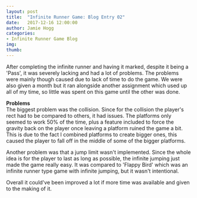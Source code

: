 ```yaml
---
layout: post
title:  "Infinite Runner Game: Blog Entry 02"
date:   2017-12-16 12:00:00
author: Jamie Hogg
categories: 
- Infinite Runner Game Blog
img: 
thumb: 
---
```

After completing the infinite runner and having it marked, despite it being a 'Pass', it was severely 
lacking and had a lot of problems. The problems were mainly though caused due to lack of time to do the game.
We were also given a month but it ran alongside another assignment which used up all of my time, so little was spent on this game until the other was done.

<B>Problems</B><BR>
The biggest problem was the collision. Since for the collision the player's rect had to be compared to others, it had issues. The platforms only seemed to work 50% of the time, plus a feature included to force the gravity back on the player once leaving a platform ruined the game a bit. This is due to the fact I combined platforms to create bigger ones, this caused the player to fall off in the middle of some of the bigger platforms.

Another problem was that a jump limit wasn't implemented. Since the whole idea is for the player to last as long as possible, the infinite jumping just made the game really easy. It was compared to 'Flappy Bird' which was an infinite runner type game with infinite jumping, but it wasn't intentional.

Overall it could've been improved a lot if more time was available and given to the making of it.
